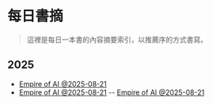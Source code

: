 # 每日書摘

> 這裡是每日一本書的內容摘要索引，以推薦序的方式書寫。

## 2025
- [Empire of AI @2025-08-21](Empire_of_AI.md)
- [Empire of AI @2025-08-21](Empire_of_AI.md)
-- [Empire of AI @2025-08-21](Empire_of_AI.md)
